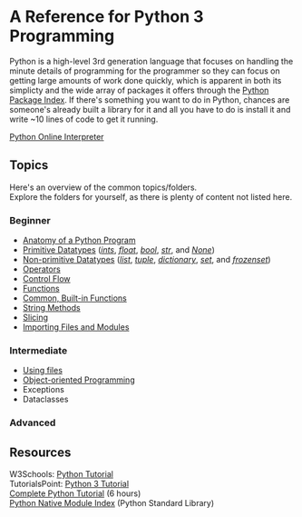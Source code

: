 # A Reference for Python 3 Programming 
Python is a high-level 3rd generation language that focuses on handling the minute details of programming for the programmer
so they can focus on getting large amounts of work done quickly, which is apparent in both its simplicty and the wide array of packages
it offers through the [Python Package Index](https://pypi.org/). If there's something you want to do in Python, chances are someone's already built a library
for it and all you have to do is install it and write ~10 lines of code to get it running.

[Python Online Interpreter](https://www.programiz.com/python-programming/online-compiler/)

## Topics
Here's an overview of the common topics/folders. <br /> 
Explore the folders for yourself, as there is plenty of content not listed here.

### Beginner
- [Anatomy of a Python Program](https://github.com/EthanC2/Notes-and-Writeups/blob/main/Python/Anatomy%20of%20%20a%20Python%20Program.md)
- [Primitive Datatypes](https://github.com/EthanC2/Notes-and-Writeups/blob/main/Python/Data%20and%20Datatypes/Primitive%20Types.md) ([_ints_](https://github.com/EthanC2/Notes-and-Writeups/blob/main/Python/Data%20and%20Datatypes/Primitive%20Types.md#numeric-type-int), [_float_](https://github.com/EthanC2/Notes-and-Writeups/blob/main/Python/Data%20and%20Datatypes/Primitive%20Types.md#numeric-type-float), [_bool_](https://github.com/EthanC2/Notes-and-Writeups/blob/main/Python/Data%20and%20Datatypes/Primitive%20Types.md#boolean-type-bool), [_str_](https://github.com/EthanC2/Notes-and-Writeups/blob/main/Python/Data%20and%20Datatypes/Primitive%20Types.md#string-type-str), and [_None_](https://github.com/EthanC2/Notes-and-Writeups/blob/main/Python/Data%20and%20Datatypes/Primitive%20Types.md#none))
- [Non-primitive Datatypes](https://github.com/EthanC2/Notes-and-Writeups/tree/main/Python/Data%20and%20Datatypes#non-primitive-datatypes) ([_list_](https://github.com/EthanC2/Notes-and-Writeups/blob/main/Python/Data%20and%20Datatypes/Lists.md), [_tuple_](https://github.com/EthanC2/Notes-and-Writeups/blob/main/Python/Data%20and%20Datatypes/Tuples.md), [_dictionary_](https://github.com/EthanC2/Notes-and-Writeups/blob/main/Python/Data%20and%20Datatypes/Dictionary.md), [_set_](https://github.com/EthanC2/Notes-and-Writeups/blob/main/Python/Data%20and%20Datatypes/Sets.md), and [_frozenset_](https://github.com/EthanC2/Notes-and-Writeups/blob/main/Python/Data%20and%20Datatypes/Sets.md))
- [Operators](https://github.com/EthanC2/Notes-and-Writeups/blob/main/Python/Data%20and%20Datatypes/Built-in%20Operators.md)
- [Control Flow](https://github.com/EthanC2/Notes-and-Writeups/tree/main/Python/Control%20Flow)
- [Functions](https://github.com/EthanC2/Notes-and-Writeups/blob/main/Python/Functions.md)
- [Common, Built-in Functions](https://github.com/EthanC2/Notes-and-Writeups/blob/main/Python/Data%20and%20Datatypes/Common%20Functions.md)
- [String Methods](https://github.com/EthanC2/Notes-and-Writeups/blob/main/Python/Data%20and%20Datatypes/String%20Methods.md)
- [Slicing](https://github.com/EthanC2/Notes-and-Writeups/blob/main/Python/Data%20and%20Datatypes/Slicing.md)
- [Importing Files and Modules](https://github.com/EthanC2/Notes-and-Writeups/blob/main/Python/Importing%20Modules.md)

### Intermediate
- [Using files](https://github.com/EthanC2/Notes-and-Writeups/blob/main/Python/Using%20Files.md)
- [Object-oriented Programming](https://github.com/EthanC2/Notes-and-Writeups/tree/main/Python/Object-oriented%20Programming)
- Exceptions
- Dataclasses

### Advanced

## Resources
W3Schools: [Python Tutorial](https://www.w3schools.com/python/) <br />
TutorialsPoint: [Python 3 Tutorial](https://www.tutorialspoint.com/python3/index.htm) <br />
[Complete Python Tutorial](https://www.youtube.com/watch?v=_uQrJ0TkZlc) (6 hours) <br />
[Python Native Module Index](https://docs.python.org/3/py-modindex.html) (Python Standard Library) <br />
